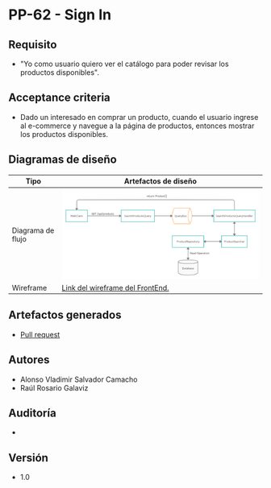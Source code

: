 # PP-62 - Sign In

## Requisito

- "Yo como usuario quiero ver el catálogo para poder revisar los productos disponibles".

## Acceptance criteria

- Dado un interesado en comprar un producto, cuando el usuario ingrese al e-commerce y navegue a la página de productos, entonces mostrar los productos disponibles.

## Diagramas de diseño

| Tipo | Artefactos de diseño                                                                                                                            |
| ----------------- | ----------------------------------------------------------------------------------------------------------------------------------------------- |
| Diagrama de flujo | ![Solution Chart](../../assets/Products.jpg 'Signin Flow Chart')                                                                                    |
| Wireframe   | [Link del wireframe del FrontEnd.](https://app.creately.com/diagram/HP3nRyJE21t/edit) |

## Artefactos generados

- <a href="https://github.com/Taro-IT/frappe/pull/23">Pull request</a>

## Autores

- Alonso Vladimir Salvador Camacho
- Raúl Rosario Galaviz

## Auditoría

-

## Versión

- 1.0
